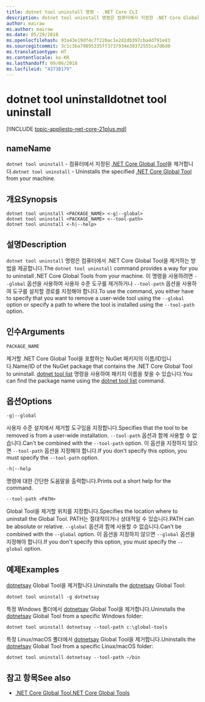 ```yaml
---
title: dotnet tool uninstall 명령 - .NET Core CLI
description: dotnet tool uninstall 명령은 컴퓨터에서 지정한 .NET Core Global Tool을 제거합니다.
author: mairaw
ms.author: mairaw
ms.date: 05/29/2018
ms.openlocfilehash: 93a43e19df4c7f220ac1e2d2db397cba4d791e83
ms.sourcegitcommit: 3c1c3ba79895335ff3737934e39372555ca7d6d0
ms.translationtype: HT
ms.contentlocale: ko-KR
ms.lasthandoff: 09/06/2018
ms.locfileid: "43738179"
---
```

# <a name="dotnet-tool-uninstall"></a><span data-ttu-id="27f33-103">dotnet tool uninstall</span><span class="sxs-lookup"><span data-stu-id="27f33-103">dotnet tool uninstall</span></span>

[!INCLUDE [topic-appliesto-net-core-21plus.md](../../../includes/topic-appliesto-net-core-21plus.md)]

## <a name="name"></a><span data-ttu-id="27f33-104">name</span><span class="sxs-lookup"><span data-stu-id="27f33-104">Name</span></span>

<span data-ttu-id="27f33-105">`dotnet tool uninstall` - 컴퓨터에서 지정된 [.NET Core Global Tool](global-tools.md)을 제거합니다.</span><span class="sxs-lookup"><span data-stu-id="27f33-105">`dotnet tool uninstall` - Uninstalls the specified [.NET Core Global Tool](global-tools.md) from your machine.</span></span>

## <a name="synopsis"></a><span data-ttu-id="27f33-106">개요</span><span class="sxs-lookup"><span data-stu-id="27f33-106">Synopsis</span></span>

```console
dotnet tool uninstall <PACKAGE_NAME> <-g|--global>
dotnet tool uninstall <PACKAGE_NAME> <--tool-path>
dotnet tool uninstall <-h|--help>
```

## <a name="description"></a><span data-ttu-id="27f33-107">설명</span><span class="sxs-lookup"><span data-stu-id="27f33-107">Description</span></span>

<span data-ttu-id="27f33-108">`dotnet tool uninstall` 명령은 컴퓨터에서 .NET Core Global Tool을 제거하는 방법을 제공합니다.</span><span class="sxs-lookup"><span data-stu-id="27f33-108">The `dotnet tool uninstall` command provides a way for you to uninstall .NET Core Global Tools from your machine.</span></span> <span data-ttu-id="27f33-109">이 명령을 사용하려면 `--global` 옵션을 사용하여 사용자 수준 도구를 제거하거나 `--tool-path` 옵션을 사용하여 도구를 설치할 경로를 지정해야 합니다.</span><span class="sxs-lookup"><span data-stu-id="27f33-109">To use the command, you either have to specify that you want to remove a user-wide tool using the `--global` option or specify a path to where the tool is installed using the `--tool-path` option.</span></span>

## <a name="arguments"></a><span data-ttu-id="27f33-110">인수</span><span class="sxs-lookup"><span data-stu-id="27f33-110">Arguments</span></span>

`PACKAGE_NAME`

<span data-ttu-id="27f33-111">제거할 .NET Core Global Tool을 포함하는 NuGet 패키지의 이름/ID입니다.</span><span class="sxs-lookup"><span data-stu-id="27f33-111">Name/ID of the NuGet package that contains the .NET Core Global Tool to uninstall.</span></span> <span data-ttu-id="27f33-112">[dotnet tool list](dotnet-tool-list.md) 명령을 사용하여 패키지 이름을 찾을 수 있습니다.</span><span class="sxs-lookup"><span data-stu-id="27f33-112">You can find the package name using the [dotnet tool list](dotnet-tool-list.md) command.</span></span>

## <a name="options"></a><span data-ttu-id="27f33-113">옵션</span><span class="sxs-lookup"><span data-stu-id="27f33-113">Options</span></span>

`-g|--global`

<span data-ttu-id="27f33-114">사용자 수준 설치에서 제거할 도구임을 지정합니다.</span><span class="sxs-lookup"><span data-stu-id="27f33-114">Specifies that the tool to be removed is from a user-wide installation.</span></span> <span data-ttu-id="27f33-115">`--tool-path` 옵션과 함께 사용할 수 없습니다.</span><span class="sxs-lookup"><span data-stu-id="27f33-115">Can't be combined with the `--tool-path` option.</span></span> <span data-ttu-id="27f33-116">이 옵션을 지정하지 않으면 `--tool-path` 옵션을 지정해야 합니다.</span><span class="sxs-lookup"><span data-stu-id="27f33-116">If you don't specify this option, you must specify the `--tool-path` option.</span></span>

`-h|--help`

<span data-ttu-id="27f33-117">명령에 대한 간단한 도움말을 출력합니다.</span><span class="sxs-lookup"><span data-stu-id="27f33-117">Prints out a short help for the command.</span></span>

`--tool-path <PATH>`

<span data-ttu-id="27f33-118">Global Tool을 제거할 위치를 지정합니다.</span><span class="sxs-lookup"><span data-stu-id="27f33-118">Specifies the location where to uninstall the Global Tool.</span></span> <span data-ttu-id="27f33-119">PATH는 절대적이거나 상대적일 수 있습니다.</span><span class="sxs-lookup"><span data-stu-id="27f33-119">PATH can be absolute or relative.</span></span> <span data-ttu-id="27f33-120">`--global` 옵션과 함께 사용할 수 없습니다.</span><span class="sxs-lookup"><span data-stu-id="27f33-120">Can't be combined with the `--global` option.</span></span> <span data-ttu-id="27f33-121">이 옵션을 지정하지 않으면 `--global` 옵션을 지정해야 합니다.</span><span class="sxs-lookup"><span data-stu-id="27f33-121">If you don't specify this option, you must specify the `--global` option.</span></span>

## <a name="examples"></a><span data-ttu-id="27f33-122">예제</span><span class="sxs-lookup"><span data-stu-id="27f33-122">Examples</span></span>

<span data-ttu-id="27f33-123">[dotnetsay](https://www.nuget.org/packages/dotnetsay/) Global Tool을 제거합니다.</span><span class="sxs-lookup"><span data-stu-id="27f33-123">Uninstalls the [dotnetsay](https://www.nuget.org/packages/dotnetsay/) Global Tool:</span></span>

`dotnet tool uninstall -g dotnetsay`

<span data-ttu-id="27f33-124">특정 Windows 폴더에서 [dotnetsay](https://www.nuget.org/packages/dotnetsay/) Global Tool을 제거합니다.</span><span class="sxs-lookup"><span data-stu-id="27f33-124">Uninstalls the [dotnetsay](https://www.nuget.org/packages/dotnetsay/) Global Tool from a specific Windows folder:</span></span>

`dotnet tool uninstall dotnetsay --tool-path c:\global-tools`

<span data-ttu-id="27f33-125">특정 Linux/macOS 폴더에서 [dotnetsay](https://www.nuget.org/packages/dotnetsay/) Global Tool을 제거합니다.</span><span class="sxs-lookup"><span data-stu-id="27f33-125">Uninstalls the [dotnetsay](https://www.nuget.org/packages/dotnetsay/) Global Tool from a specific Linux/macOS folder:</span></span>

`dotnet tool uninstall dotnetsay --tool-path ~/bin`

## <a name="see-also"></a><span data-ttu-id="27f33-126">참고 항목</span><span class="sxs-lookup"><span data-stu-id="27f33-126">See also</span></span>

* [<span data-ttu-id="27f33-127">.NET Core Global Tool</span><span class="sxs-lookup"><span data-stu-id="27f33-127">.NET Core Global Tools</span></span>](global-tools.md)